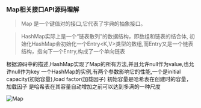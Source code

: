 ### Map相关接口API源码理解

> Map 是一个键值对的接口,它代表了字典的抽象接口。

> HashMap实际上是一个“链表散列”的数据结构，即数组和链表的结合体,
初始化HashMap会初始化一个Entry<K,V>类型的数组,而Entry又是一个链表结构，指向下一个Entry,构成了一个单向链表

根据源码中的描述,HashMap实现了Map的所有方法,并且允许null作为value,也允许null作为key
一个HashMap的实例,有两个参数影响它的性能,一个是initial capacity(初始容量),load factor(加载因子)
初始容量是哈希表在创建时的容量，加载因子 是哈希表在其容量自动增加之前可以达到多满的一种尺度

![Map](https://github.com/TakeaHeader/BlogNote/blob/master/map.png)
